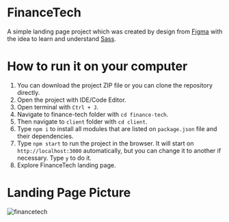 # FinanceTech

A simple landing page project which was created by design from <a href="https://www.figma.com/">Figma</a> with the idea to learn and understand <a href="https://sass-lang.com/">Sass</a>.

# How to run it on your computer

1. You can download the project ZIP file or you can clone the repository directly.
2. Open the project with IDE/Code Editor.
3. Open terminal with `Ctrl + J`.
4. Navigate to finance-tech folder with `cd finance-tech`.
4. Then navigate to `client` folder with `cd client`.
5. Type `npm i` to install all modules that are listed on `package.json` file and their dependencies.
6. Type `npm start` to run the project in the browser. It will start on `http://localhost:3000` automatically, but you can change it to another if necessary. Type `y` to do it.
7. Explore FinanceTech landing page.

# Landing Page Picture

![financetech](https://user-images.githubusercontent.com/95768526/192107931-d44809a3-3649-4d47-a9f4-5ed92cc97850.png)
